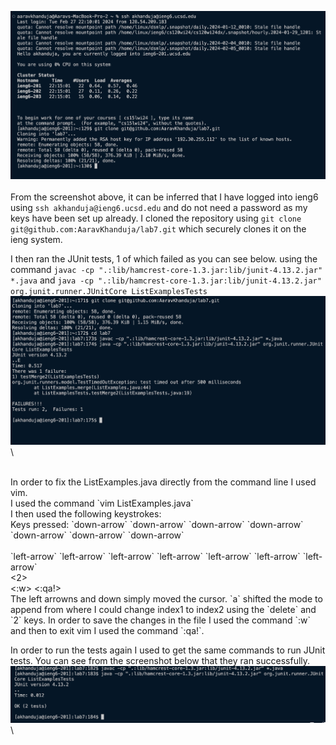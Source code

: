 ![Image](ssh_git.png)\
<br>
From the screenshot above, it can be inferred that I have logged into ieng6 using `ssh akhanduja@ieng6.ucsd.edu` and do not need a password as my keys have been set up already. 
I cloned the repository using `git clone git@github.com:AaravKhanduja/lab7.git` which securely clones it on the ieng system.


I then ran the JUnit tests, 1 of which failed as you can see below. using the command `javac -cp ".:lib/hamcrest-core-1.3.jar:lib/junit-4.13.2.jar" *.java` and `java -cp ".:lib/hamcrest-core-1.3.jar:lib/junit-4.13.2.jar" org.junit.runner.JUnitCore ListExamplesTests`
<br>
![Image](tests_failed.png)\

<br>
In order to fix the ListExamples.java directly from the command line I used vim. <br>
I used the command `vim ListExamples.java`<br>
I then used the following keystrokes: <br>
Keys pressed: 
`down-arrow` `down-arrow` `down-arrow` `down-arrow` `down-arrow` `down-arrow` `down-arrow` <br>
  <a> <br>
  `left-arrow` `left-arrow` `left-arrow` `left-arrow` `left-arrow` `left-arrow` `left-arrow` <br>
  <delete><2><esc> <br>
  <:w> <:qa!> <br>
The left arrowns and down simply moved the cursor. `a` shifted the mode to append from where I could change index1 to index2 using the `delete` and `2` keys. In order to save the changes in the file I used the command `:w` and then to exit vim I used the command `:qa!`.<br>

In order to run the tests again I used <up-arrow> to get the same commands to run JUnit tests. You can see from the screenshot below that they ran successfully. <br>
![Image](tests_passed.png)\
